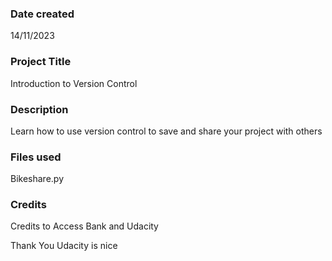 
### Date created
14/11/2023

### Project Title
Introduction to Version Control

### Description
Learn how to use version control to save and share your project with others

### Files used
Bikeshare.py

### Credits
Credits to Access Bank and Udacity

Thank You 
Udacity is nice 
